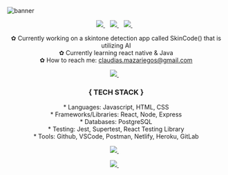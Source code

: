 <!-- <p align="center"> -->
  ![banner](https://res.cloudinary.com/techhire/image/upload/v1621972435/Pink_and_Peach_Technology_LinkedIn_Banner-2_not36p.gif)

<p align='center'>
<a href="https://www.linkedin.com/in/claudia-mazariegos/">
    <img src="https://img.shields.io/badge/linkedin-%230077B5.svg?&style=for-the-badge&logo=linkedin&logoColor=cyan" />
  </a>&nbsp;&nbsp;
 
 <a href="https://twitter.com/cmazariegos44">
    <img src="https://img.shields.io/badge/Twitter-1DA1F2?style=for-the-badge&logo=twitter&logoColor=cyan" />        
  </a>&nbsp;&nbsp;
  
 <a href="https://instagram.com/claudiamaza44">
    <img src="https://img.shields.io/badge/instagram-%23E4405F.svg?&style=for-the-badge&logo=instagram&logoColor=cyan" padding='none'/>        
  </a>&nbsp;&nbsp;
 </p> 


<p align='center'>
✿ Currently working on a skintone detection app called SkinCode() that is utilizing AI
<br>
✿  Currently learning react native & Java
<br>
  ✿  How to reach me: <a href = "mailto: claudias.mazariegos@gmail.com">claudias.mazariegos@gmail.com</a>
</p>

 <p float="left" align="center">
<a href="https://github.com/cmazariegos44/github-readme-stats">
  <img src="https://github-readme-stats.vercel.app/api?username=cmazariegos44&theme=pink&count_private=true&show_icons=true&hide=stars,issues" with="40%" />
 </a>&nbsp;&nbsp;
  </p>

<h3 align='center'>{ TECH STACK }</h3> 
<p align="center"> 
* Languages: Javascript, HTML, CSS
</br>
* Frameworks/Libraries: React, Node, Express 
</br>
* Databases: PostgreSQL
</br>
* Testing: Jest, Supertest, React Testing Library
</br>
* Tools: Github, VSCode, Postman, Netlify, Heroku, GitLab
</p>

<p align="center">
 <a href="https://github.com/cmazariegos44/github-readme-stats">
 <img src="https://github-readme-stats.vercel.app/api/top-langs/?username=cmazariegos44&theme=pink&layout=compact" />
 </a>&nbsp;&nbsp;
</p>

<p align="center">
<a href="https://github.com/cmazariegos44/github-readme-streak-stats">
  <img src="https://github-readme-streak-stats.herokuapp.com/?user=cmazariegos44&theme=pink" />
 </a>&nbsp;&nbsp;
</p>




